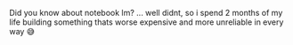 Did you know about notebook lm? ... well didnt, so i spend 2 months of my life building something thats worse expensive and more unreliable in every way 😅
